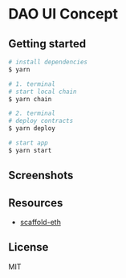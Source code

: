 # DAO UI Concept

## Getting started

```bash
# install dependencies
$ yarn

# 1. terminal
# start local chain
$ yarn chain

# 2. terminal
# deploy contracts
$ yarn deploy

# start app
$ yarn start
```

## Screenshots

## Resources

* [scaffold-eth](https://github.com/scaffold-eth/scaffold-eth)

## License

MIT
